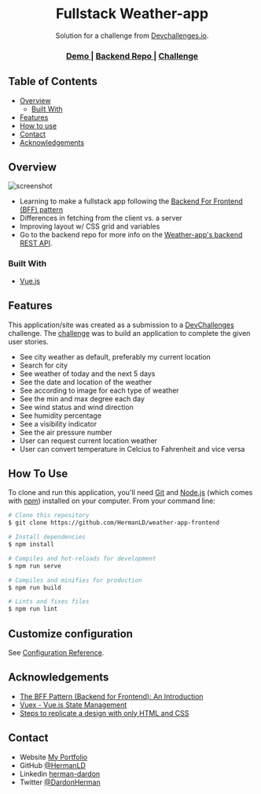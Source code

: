 <!-- Please update value in the {}  -->

<h1 align="center">Fullstack Weather-app</h1>

<div align="center">
   Solution for a challenge from  <a href="http://devchallenges.io" target="_blank">Devchallenges.io</a>.
</div>

<div align="center">
  <h3>
    <a href="https://weather-app-frontend-sigma.vercel.app/">
      Demo
    </a>
    <span> | </span>
    <a href="https://github.com/HermanLD/weather-app-backend-api">
      Backend Repo
    </a>
    <span> | </span>
    <a href="https://devchallenges.io/challenges/mM1UIenRhK808W8qmLWv">
      Challenge
    </a>
  </h3>
</div>

<!-- TABLE OF CONTENTS -->

## Table of Contents

- [Overview](#overview)
  - [Built With](#built-with)
- [Features](#features)
- [How to use](#how-to-use)
- [Contact](#contact)
- [Acknowledgements](#acknowledgements)

<!-- OVERVIEW -->

## Overview

![screenshot](https://res.cloudinary.com/nimbus8/image/upload/v1630007139/portfolio/Screenshot_2021-08-26_at_12-44-43_weather-app-frontend_sz0ej9.png)

<!-- Introduce your projects by taking a screenshot or a gif. Try to tell visitors a story about your project by answering: -->

- Learning to make a fullstack app following the [Backend For Frontend (BFF) pattern](https://blog.bitsrc.io/bff-pattern-backend-for-frontend-an-introduction-e4fa965128bf)
- Differences in fetching from the client vs. a server
- Improving layout w/ CSS grid and variables
- Go to the backend repo for more info on the [Weather-app's backend REST API](https://github.com/HermanLD/weather-app-backend-api).

### Built With

<!-- This section should list any major frameworks that you built your project using. Here are a few examples.-->

- [Vue.js](https://vuejs.org/)

## Features

<!-- List the features of your application or follow the template. Don't share the figma file here :) -->

This application/site was created as a submission to a [DevChallenges](https://devchallenges.io/challenges) challenge. The [challenge](https://devchallenges.io/challenges/mM1UIenRhK808W8qmLWv) was to build an application to complete the given user stories.

- See city weather as default, preferably my current location
- Search for city
- See weather of today and the next 5 days
- See the date and location of the weather
- See according to image for each type of weather
- See the min and max degree each day
- See wind status and wind direction
- See humidity percentage
- See a visibility indicator
- See the air pressure number
- User can request current location weather
- User can convert temperature in Celcius to Fahrenheit and vice versa

## How To Use

To clone and run this application, you'll need [Git](https://git-scm.com) and [Node.js](https://nodejs.org/en/download/) (which comes with [npm](http://npmjs.com)) installed on your computer. From your command line:

```bash
# Clone this repository
$ git clone https://github.com/HermanLD/weather-app-frontend

# Install dependencies
$ npm install

# Compiles and hot-reloads for development
$ npm run serve

# Compiles and minifies for production
$ npm run build

# Lints and fixes files
$ npm run lint

```

## Customize configuration

See [Configuration Reference](https://cli.vuejs.org/config/).

## Acknowledgements

<!-- This section should list any articles or add-ons/plugins that helps you to complete the project. This is optional but it will help you in the future. For example: -->

- [The BFF Pattern (Backend for Frontend): An Introduction](https://blog.bitsrc.io/bff-pattern-backend-for-frontend-an-introduction-e4fa965128bf)
- [Vuex - Vue.js State Management](https://vuex.vuejs.org/)
- [Steps to replicate a design with only HTML and CSS](https://devchallenges-blogs.web.app/how-to-replicate-design/)

## Contact

- Website [My Portfolio](https://portfolio-olive-alpha.vercel.app/)
- GitHub [@HermanLD](https://github.com/HermanLD/)
- Linkedin [herman-dardon](https://www.linkedin.com/in/herman-dardon/)
- Twitter [@DardonHerman](https://twitter.com/DardonHerman/)
